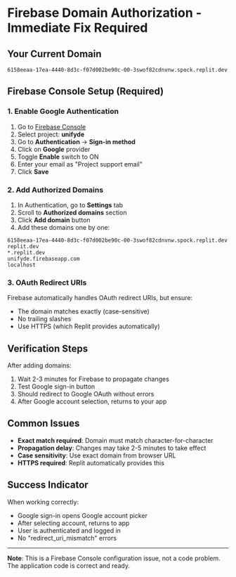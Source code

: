 # Firebase Domain Authorization - Immediate Fix Required

## Your Current Domain
```
6158eeaa-17ea-4440-8d3c-f07d002be90c-00-3swof82cdnvnw.spock.replit.dev
```

## Firebase Console Setup (Required)

### 1. Enable Google Authentication
1. Go to [Firebase Console](https://console.firebase.google.com/)
2. Select project: **unifyde**
3. Go to **Authentication** → **Sign-in method**
4. Click on **Google** provider
5. Toggle **Enable** switch to ON
6. Enter your email as "Project support email"
7. Click **Save**

### 2. Add Authorized Domains
1. In Authentication, go to **Settings** tab
2. Scroll to **Authorized domains** section
3. Click **Add domain** button
4. Add these domains one by one:

```
6158eeaa-17ea-4440-8d3c-f07d002be90c-00-3swof82cdnvnw.spock.replit.dev
replit.dev
*.replit.dev
unifyde.firebaseapp.com
localhost
```

### 3. OAuth Redirect URIs
Firebase automatically handles OAuth redirect URIs, but ensure:
- The domain matches exactly (case-sensitive)
- No trailing slashes
- Use HTTPS (which Replit provides automatically)

## Verification Steps
After adding domains:
1. Wait 2-3 minutes for Firebase to propagate changes
2. Test Google sign-in button
3. Should redirect to Google OAuth without errors
4. After Google account selection, returns to your app

## Common Issues
- **Exact match required**: Domain must match character-for-character
- **Propagation delay**: Changes may take 2-5 minutes to take effect
- **Case sensitivity**: Use exact domain from browser URL
- **HTTPS required**: Replit automatically provides this

## Success Indicator
When working correctly:
- Google sign-in opens Google account picker
- After selecting account, returns to app
- User is authenticated and logged in
- No "redirect_uri_mismatch" errors

---
**Note**: This is a Firebase Console configuration issue, not a code problem. The application code is correct and ready.
